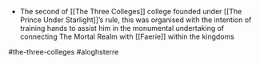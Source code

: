 * The second of [[The Three Colleges]] college founded under [[The Prince Under Starlight]]’s rule, this was organised with the intention of training hands to assist him in the monumental undertaking of connecting The Mortal Realm with [[Faerie]] within the kingdoms

#the-three-colleges #aloghsterre 
